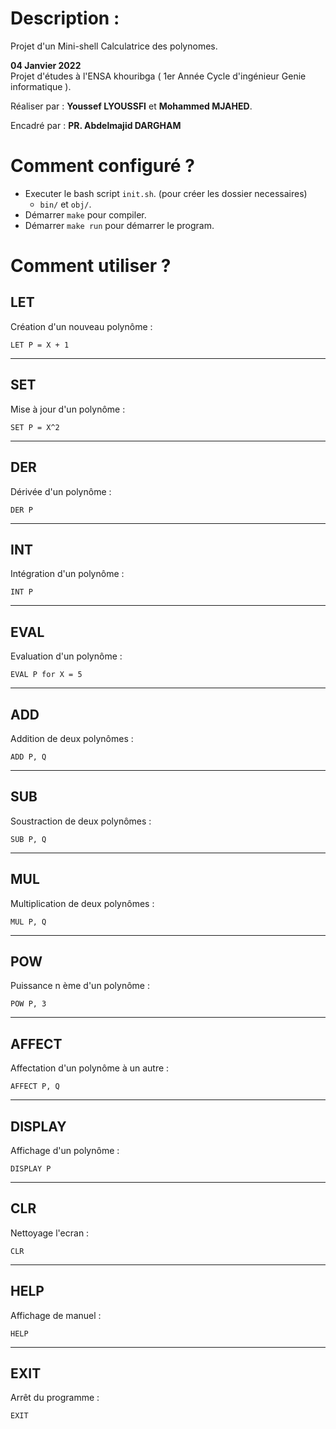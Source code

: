 # Description :
Projet d'un Mini-shell Calculatrice des polynomes.

**04 Janvier 2022** \
Projet d'études à l'ENSA khouribga ( 1er Année Cycle d'ingénieur Genie informatique ).

Réaliser par : **Youssef LYOUSSFI** et **Mohammed MJAHED**.

Encadré par : **PR. Abdelmajid DARGHAM**

# Comment configuré ?
- Executer le bash script `init.sh`. (pour créer les dossier necessaires)
    - `bin/` et `obj/`.
- Démarrer `make` pour compiler.
- Démarrer `make run` pour démarrer le program.
# Comment utiliser ?
## LET
Création d'un nouveau polynôme :
```
LET P = X + 1
```
---
## SET
Mise à jour d'un polynôme :
```
SET P = X^2
``` 
---
## DER
Dérivée d'un polynôme :
```
DER P
```
---
## INT
Intégration d'un polynôme :
```
INT P
```
---
## EVAL
Evaluation d'un polynôme :
```
EVAL P for X = 5
```
---
## ADD
Addition de deux polynômes : 
```
ADD P, Q
```
---
## SUB
Soustraction de deux polynômes : 
```
SUB P, Q
```
---
## MUL
Multiplication de deux polynômes : 
```
MUL P, Q
```
---
## POW
Puissance n ème d'un polynôme :
```
POW P, 3
```
---
## AFFECT
Affectation d'un polynôme à un autre :
``` 
AFFECT P, Q
```
---
## DISPLAY
Affichage d'un polynôme :
```
DISPLAY P
```
---
## CLR
Nettoyage l'ecran :
```
CLR
```
---
## HELP
Affichage de manuel :
```
HELP
```
---
## EXIT
Arrêt du programme :
```
EXIT
```

